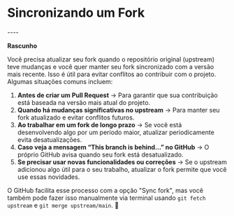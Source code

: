# Sincronizando um Fork



\----

**Rascunho**

Você precisa atualizar seu fork quando o repositório original (upstream) teve mudanças e você quer manter seu fork sincronizado com a versão mais recente. Isso é útil para evitar conflitos ao contribuir com o projeto. Algumas situações comuns incluem:

1. **Antes de criar um Pull Request** → Para garantir que sua contribuição está baseada na versão mais atual do projeto.
2. **Quando há mudanças significativas no upstream** → Para manter seu fork atualizado e evitar conflitos futuros.
3. **Ao trabalhar em um fork de longo prazo** → Se você está desenvolvendo algo por um período maior, atualizar periodicamente evita desatualizações.
4. **Caso veja a mensagem “This branch is behind…” no GitHub** → O próprio GitHub avisa quando seu fork está desatualizado.
5. **Se precisar usar novas funcionalidades ou correções** → Se o upstream adicionou algo útil para o seu trabalho, atualizar o fork permite que você use essas novidades.

O GitHub facilita esse processo com a opção "Sync fork", mas você também pode fazer isso manualmente via terminal usando `git fetch upstream` e `git merge upstream/main`. 🚀

